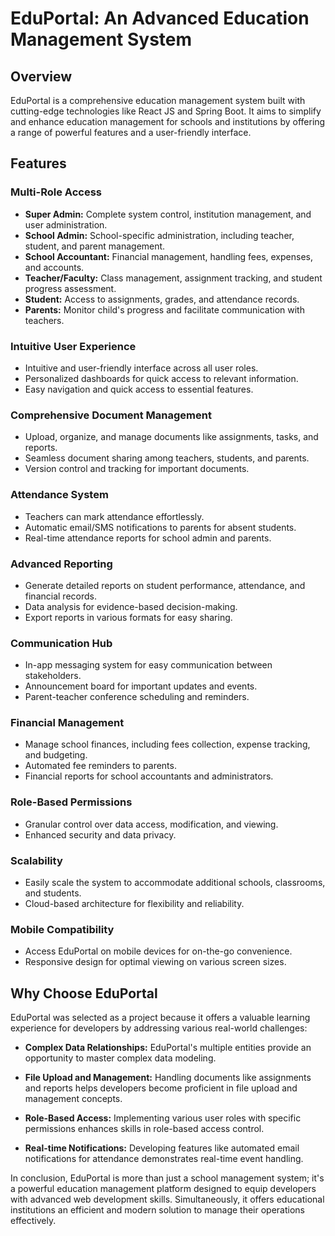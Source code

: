 # EduPortal: An Advanced Education Management System

## Overview

EduPortal is a comprehensive education management system built with cutting-edge technologies like React JS and Spring Boot. It aims to simplify and enhance education management for schools and institutions by offering a range of powerful features and a user-friendly interface.

## Features

### Multi-Role Access

- **Super Admin:** Complete system control, institution management, and user administration.
- **School Admin:** School-specific administration, including teacher, student, and parent management.
- **School Accountant:** Financial management, handling fees, expenses, and accounts.
- **Teacher/Faculty:** Class management, assignment tracking, and student progress assessment.
- **Student:** Access to assignments, grades, and attendance records.
- **Parents:** Monitor child's progress and facilitate communication with teachers.

### Intuitive User Experience

- Intuitive and user-friendly interface across all user roles.
- Personalized dashboards for quick access to relevant information.
- Easy navigation and quick access to essential features.

### Comprehensive Document Management

- Upload, organize, and manage documents like assignments, tasks, and reports.
- Seamless document sharing among teachers, students, and parents.
- Version control and tracking for important documents.

### Attendance System

- Teachers can mark attendance effortlessly.
- Automatic email/SMS notifications to parents for absent students.
- Real-time attendance reports for school admin and parents.

### Advanced Reporting

- Generate detailed reports on student performance, attendance, and financial records.
- Data analysis for evidence-based decision-making.
- Export reports in various formats for easy sharing.

### Communication Hub

- In-app messaging system for easy communication between stakeholders.
- Announcement board for important updates and events.
- Parent-teacher conference scheduling and reminders.

### Financial Management

- Manage school finances, including fees collection, expense tracking, and budgeting.
- Automated fee reminders to parents.
- Financial reports for school accountants and administrators.

### Role-Based Permissions

- Granular control over data access, modification, and viewing.
- Enhanced security and data privacy.

### Scalability

- Easily scale the system to accommodate additional schools, classrooms, and students.
- Cloud-based architecture for flexibility and reliability.

### Mobile Compatibility

- Access EduPortal on mobile devices for on-the-go convenience.
- Responsive design for optimal viewing on various screen sizes.

## Why Choose EduPortal

EduPortal was selected as a project because it offers a valuable learning experience for developers by addressing various real-world challenges:

- **Complex Data Relationships:** EduPortal's multiple entities provide an opportunity to master complex data modeling.

- **File Upload and Management:** Handling documents like assignments and reports helps developers become proficient in file upload and management concepts.

- **Role-Based Access:** Implementing various user roles with specific permissions enhances skills in role-based access control.

- **Real-time Notifications:** Developing features like automated email notifications for attendance demonstrates real-time event handling.

In conclusion, EduPortal is more than just a school management system; it's a powerful education management platform designed to equip developers with advanced web development skills. Simultaneously, it offers educational institutions an efficient and modern solution to manage their operations effectively.
